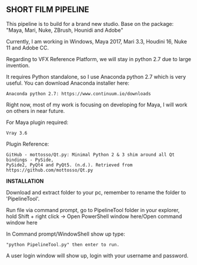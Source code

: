 ## **SHORT FILM PIPELINE**

This pipeline is to build for a brand new studio. Base on the package: "Maya, Mari, Nuke, ZBrush, Hounidi and Adobe"

Currently, I am working in Windows, Maya 2017, Mari 3.3, Houdini 16, Nuke 11 and Adobe CC.

Regarding to VFX Reference Platform, we will stay in python 2.7 due to large invention.

It requires Python standalone, so I use Anaconda python 2.7 which is very useful.
You can download Anaconda installer here:

    Anaconda python 2.7: https://www.continuum.io/downloads

Right now, most of my work is focusing on developing for Maya, I will work on others in near future.

For Maya plugin required:

    Vray 3.6

Plugin Reference:
    
    GitHub - mottosso/Qt.py: Minimal Python 2 & 3 shim around all Qt bindings - PySide,
    PySide2, PyQt4 and PyQt5. (n.d.). Retrieved from https://github.com/mottosso/Qt.py

**INSTALLATION**

Download and extract folder to your pc, remember to rename the folder to 'PipelineTool'.

Run file via command prompt, go to PipelineTool folder in your explorer, hold Shift + right click -> Open PowerShell window here/Open command window here

In Command prompt/WindowShell show up type:

    "python PipelineTool.py" then enter to run.

A user login window will show up, login with your username and password.
